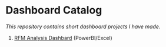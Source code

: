 # Dashboard Catalog
*This repository contains short dashboard projects I have made.*



1. [RFM Analysis Dashbard](https://github.com/caestradaa/other_dashboards/tree/main/RFM_Analysis_Dashboard) (PowerBI/Excel)
